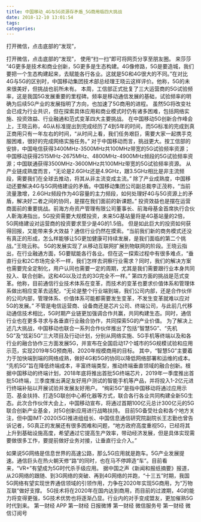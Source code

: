 ```yaml
---
title: 中国移动_4G与5G资源存矛盾_5G商用临四大挑战
date: 2018-12-10 13:01:54
tags: 
categories: 
---
```

打开微信，点击底部的“发现”，
<!-- more -->
打开微信，点击底部的“发现”，
使用“扫一扫”即可将网页分享至朋友圈。
来莎莎
“4G更多是技术和商业创新，5G更多是生态构建。4G像修路，5G是要造城，我们要把一个生态构建起来，去赋能各行各业。这就是5G和4G很大的不同。”在对比4G与5G的区别时，中国移动集团技术部总经理王晓云这样评价。他称，5G的未来很美好，但挑战也前所未有。
本周，工信部正式批复了三大运营商的5G试验频率，这是我国5G发展重要的里程碑。频率是移动通信发展的基础，试验频率的明确为后续5G产业的发展指明了方向，也加速了5G商用的进程。
虽然5G将改变社会已成为行业共识，但在探索具体应用和商业模式时仍有诸多困难，包括网络实施、投资效益、行业融通和范式变革四大主要挑战。
在中国移动5G创新合作峰会上，王晓云称，4G从标准提出到完成经历了4到5年的时间，而5G标准的完成到真正商用只有一年左右的时间，“从时间上看，我们任务艰巨，需要大家一起携手克服困难，很好的完成网络实施任务。”
对于中国移动而言，挑战更大。按工信部的安排，中国电信获得3400MHz-3500MHz共100MHz带宽的5G试验频率资源；中国移动获得2515MHz-2675MHz、4800MHz-4900MHz频段的5G试验频率资源；中国联通获得3500MHz-3600MHz共100MHz带宽的5G试验频率资源。
从产业链成熟度而言，“无论是2.6GHz还是4.9GHz，跟3.5GHz相比是非主流频段，需要我们在全球去推动，将其从非主流变成主流。”
除了产业成熟度，中国移动还要解决4G与5G网络建设的矛盾。中国移动集团公司副总裁李正茂称，“当前流量激增，2.6GHz频段作为4G容量的主力频段，如何处理好4G与5G资源上的矛盾，解决好二者之间的协同，是摆在我们面前的新课题。”
投资效益也是摆在运营商面前的重要挑战。前海方舟资产管理有限公司董事长、前海母基金首席执行合伙人靳海涛指出，5G投资需要大规模投资，未来5G基站量将是4G基站量的2倍，5G网络建设对运营商的投资要求至少是4G的1.5倍。
但是如此巨大的投资如何获得回报，又能带来多大效益？通信行业仍然在摸索。“当前我们新的商务模式还没有真正的形成，怎么样能够让5G更加健康可持续发展，是我们面临的第二个挑战。”王晓云称。
5G的发展实现了从移动互联网扩展到物联网的阶段。王晓云指出，在行业融通方面，5G要赋能各行各业。但在这一探索过程中有很多难点，“垂直行业和2C市场完全不一样，我们怎样去洞察行业需求？同时，我们的解决方案也需要完全定制化，用户认同也需要一定的周期，尤其是我们需要跟行业本身共同投入、联合创新。这和4G以及过去的3G完全不一样。”
第四方面的挑战是范式变革。他称，目前通信行业技术体系在变革，而技术的变革也要求价值体系和管理体系做出相应变革去适配，“无论是整个行业端到端，我们公司内部，还是合作伙伴的公司内部，管理体系、价值体系可能都需要发生变革，不发生变革就难以应对5G的发展。”
不管是电信运营商、设备商还是芯片公司、终端公司，与此前几代移动通信技术相比，5G时期产业链更加强调合作共赢，共同构建生态。同时，通信行业也在更多寻求与各垂直行业融合协作，共同探索5G的产业价值。
为了解决上述几大挑战，中国移动也联合一系列合作伙伴推出了包括“智慧5G”、“先机5G”及“炫彩5G”三大项目及行动计划，分别从网络实施、5G手机等终端以及和各行业的融合协作三方面发展5G，并宣布在全国启动17个城市的5G规模试验和应用示范，实现2019年5G预商用、2020年规模商用的目标。
其中，“智慧5G”主要着力于加快端到端的网络成熟，做好4G和5G的协同以降低网络部署和运维的成本。
“先机5G”旨在降低终端成本，丰富终端类型，推动终端垂直领域的融合创新。根据中国移动的终端计划，2018年底将推出首批5G终端芯片，2019年一季度推出首批5G终端，三季度推出满足友好用户测试的智能手机等产品，并将投入1-2亿元进行终端补贴以开展试验并发展友好用户。
“绚彩5G”是指中国移动将通过应用示范、基金扶持、打造5G联创中心孵化器等方式，联合各行各业共同构建全新5G生态。此次合作伙伴大会上，中国移动宣布，将通过首期100亿元总计300亿元的5G联合创新产业基金，对5G创新应用进行战略扶持。
目前5G备受社会和各个地方关注，但中国IMT-2020(5G)推进组组长、中国信息通信研究院副院长王志勤也曾告诉记者，5G真正的发展还有很多困难和问题，“地方政府高度重视5G，已经将其上升到基础设施高度，希望通过它提高生产效率，带动经济发展，但是具体实现需要做很多工作，要提前做好业务对接，让垂直行业介入。”
 
 
如果说5G网络是信息世界的高速公路，那么5G应用就是跑车。5G产业发展提速。通信巨头在热火朝天修“路”的同时，也在马不停蹄造“车”。目前看来，“VR+”有望成为5G时代杀手级应用。
据中国之声《新闻和报纸摘要》报道，从2G网络的跟随、到3G网络的突破、再到4G网络的并跑，“十三五”时期，我国5G网络有望实现世界通信领域的引领作用，力争在2020年实现5G商用，为“万物互联”做好支撑。
5G技术将在2020年在国内达到商用，而目前的过渡期，4G的能力将变得更强，5G技术优势也将逐渐凸显。行业内的对手变成盟友，更加催熟5G时代到来。
第一财经
APP
第一财经
日报微博
第一财经
微信服务号
第一财经
微信订阅号
